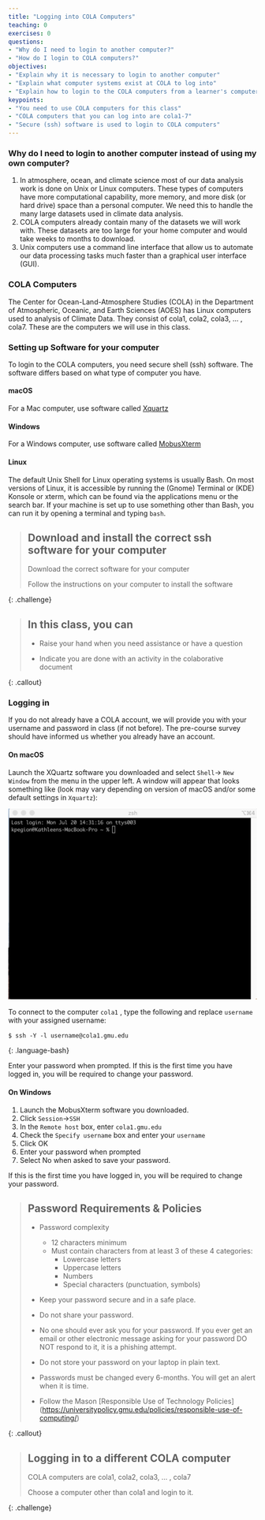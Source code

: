 ```yaml
---
title: "Logging into COLA Computers"
teaching: 0
exercises: 0
questions:
- "Why do I need to login to another computer?"
- "How do I login to COLA computers?"
objectives:
- "Explain why it is necessary to login to another computer"
- "Explain what computer systems exist at COLA to log into"
- "Explain how to login to the COLA computers from a learner's computer"
keypoints:
- "You need to use COLA computers for this class"
- "COLA computers that you can log into are cola1-7"
- "Secure (ssh) software is used to login to COLA computers"
---
```

### Why do I need to login to another computer instead of using my own computer?
1. In atmosphere, ocean, and climate science most of our data analysis work is done on Unix or Linux computers. These types of computers have more computational capability, more memory, and more disk (or hard drive) space than a personal computer.  We need this to handle the many large datasets used in climate data analysis.  
2. COLA computers already contain many of the datasets we will work with.  These datasets are too large for your home computer and would take weeks to months to download. 
3. Unix computers use a command line interface that allow us to automate our data processing tasks much faster than a graphical user interface (GUI).  

### COLA Computers

The Center for Ocean-Land-Atmosphere Studies (COLA) in the Department of Atmospheric, Oceanic, and Earth Sciences (AOES) has Linux computers used to analysis of Climate Data.  They consist of cola1, cola2, cola3, ... , cola7.  These are the computers we will use in this class.  

### Setting up Software for your computer

To login to the COLA computers, you need secure shell (ssh) software. The software differs based on what type of computer you have. 

#### macOS
For a Mac computer, use software called [Xquartz](https://www.xquartz.org/)
#### Windows
For a Windows computer, use software called [MobusXterm](https://mobaxterm.mobatek.net/)
#### Linux
The default Unix Shell for Linux operating systems is usually Bash. On most versions of Linux, it is accessible by running the (Gnome) Terminal or (KDE) Konsole or xterm, which can be found via the applications menu or the search bar. If your machine is set up to use something other than Bash, you can run it by opening a terminal and typing `bash`.

> ## Download and install the correct ssh software for your computer
>
> Download the correct software for your computer 
>
> Follow the instructions on your computer to install the software
>
{: .challenge}

> ## In this class, you can
>
> - Raise your hand when you need assistance or have a question
>
> - Indicate you are done with an activity in the colaborative document
>
{: .callout}

### Logging in

If you do not already have a COLA account, we will provide you with your username and password in class (if not before). The pre-course survey should have informed us whether you already have an account.

#### On macOS
Launch the XQuartz software you downloaded and select `Shell`-> `New Window` from the menu in the upper left.
A window will appear that looks something like (look may vary depending on version of macOS and/or some default settings in `Xquartz`):

![XQuartz window](../fig/Xquartz-open.png)

To connect to the computer `cola1` , type the following and replace `username` with your assigned username:

~~~
$ ssh -Y -l username@cola1.gmu.edu
~~~
{: .language-bash}

Enter your password when prompted.
If this is the first time you have logged in, you will be required to change your password. 

#### On Windows
1. Launch the MobusXterm software you downloaded.  
2. Click `Session`->`SSH` 
3. In the `Remote host` box, enter `cola1.gmu.edu` 
4. Check the `Specify username` box and enter your `username`
5. Click OK
6. Enter your password when prompted
7. Select No when asked to save your password.  

If this is the first time you have logged in, you will be required to change your password.  

> ## Password Requirements & Policies
>
> * Password complexity
>   * 12 characters minimum
>   * Must contain characters from at least 3 of these 4 categories:
>     * Lowercase letters
>     * Uppercase letters
>     * Numbers
>     * Special characters (punctuation, symbols)
>     
> * Keep your password secure and in a safe place.
> * Do not share your password.
> * No one should ever ask you for your password.  If you ever get an email or other electronic message asking for your password DO NOT respond to it, it is a phishing attempt.
> * Do not store your password on your laptop in plain text. 
> * Passwords must be changed every 6-months. You will get an alert when it is time.
> * Follow the Mason [Responsible Use of Technology Policies] (https://universitypolicy.gmu.edu/policies/responsible-use-of-computing/)
>
{: .callout}

> ## Logging in to a different COLA computer
>
> COLA computers are cola1, cola2, cola3, ... , cola7
>
> Choose a computer other than cola1 and login to it.
>
{: .challenge}
